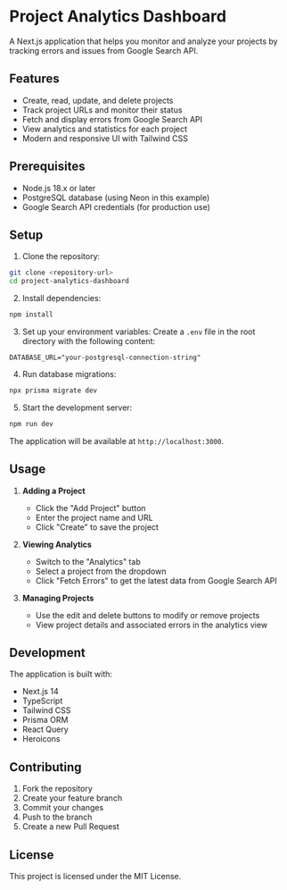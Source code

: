 # Project Analytics Dashboard

A Next.js application that helps you monitor and analyze your projects by tracking errors and issues from Google Search API.

## Features

- Create, read, update, and delete projects
- Track project URLs and monitor their status
- Fetch and display errors from Google Search API
- View analytics and statistics for each project
- Modern and responsive UI with Tailwind CSS

## Prerequisites

- Node.js 18.x or later
- PostgreSQL database (using Neon in this example)
- Google Search API credentials (for production use)

## Setup

1. Clone the repository:

```bash
git clone <repository-url>
cd project-analytics-dashboard
```

2. Install dependencies:

```bash
npm install
```

3. Set up your environment variables:
   Create a `.env` file in the root directory with the following content:

```
DATABASE_URL="your-postgresql-connection-string"
```

4. Run database migrations:

```bash
npx prisma migrate dev
```

5. Start the development server:

```bash
npm run dev
```

The application will be available at `http://localhost:3000`.

## Usage

1. **Adding a Project**

   - Click the "Add Project" button
   - Enter the project name and URL
   - Click "Create" to save the project

2. **Viewing Analytics**

   - Switch to the "Analytics" tab
   - Select a project from the dropdown
   - Click "Fetch Errors" to get the latest data from Google Search API

3. **Managing Projects**
   - Use the edit and delete buttons to modify or remove projects
   - View project details and associated errors in the analytics view

## Development

The application is built with:

- Next.js 14
- TypeScript
- Tailwind CSS
- Prisma ORM
- React Query
- Heroicons

## Contributing

1. Fork the repository
2. Create your feature branch
3. Commit your changes
4. Push to the branch
5. Create a new Pull Request

## License

This project is licensed under the MIT License.

